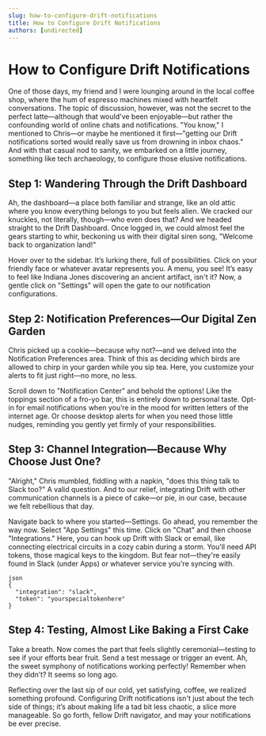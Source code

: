 ```yaml
---
slug: how-to-configure-drift-notifications
title: How to Configure Drift Notifications
authors: [undirected]
---
```


# How to Configure Drift Notifications

One of those days, my friend and I were lounging around in the local coffee shop, where the hum of espresso machines mixed with heartfelt conversations. The topic of discussion, however, was not the secret to the perfect latte—although that would've been enjoyable—but rather the confounding world of online chats and notifications. "You know," I mentioned to Chris—or maybe he mentioned it first—"getting our Drift notifications sorted would really save us from drowning in inbox chaos." And with that casual nod to sanity, we embarked on a little journey, something like tech archaeology, to configure those elusive notifications.

## Step 1: Wandering Through the Drift Dashboard

Ah, the dashboard—a place both familiar and strange, like an old attic where you know everything belongs to you but feels alien. We cracked our knuckles, not literally, though—who even does that? And we headed straight to the Drift Dashboard. Once logged in, we could almost feel the gears starting to whir, beckoning us with their digital siren song, "Welcome back to organization land!"

Hover over to the sidebar. It’s lurking there, full of possibilities. Click on your friendly face or whatever avatar represents you. A menu, you see! It’s easy to feel like Indiana Jones discovering an ancient artifact, isn't it? Now, a gentle click on "Settings" will open the gate to our notification configurations.

## Step 2: Notification Preferences—Our Digital Zen Garden

Chris picked up a cookie—because why not?—and we delved into the Notification Preferences area. Think of this as deciding which birds are allowed to chirp in your garden while you sip tea. Here, you customize your alerts to fit just right—no more, no less.

Scroll down to "Notification Center" and behold the options! Like the toppings section of a fro-yo bar, this is entirely down to personal taste. Opt-in for email notifications when you’re in the mood for written letters of the internet age. Or choose desktop alerts for when you need those little nudges, reminding you gently yet firmly of your responsibilities.

## Step 3: Channel Integration—Because Why Choose Just One?

"Alright," Chris mumbled, fiddling with a napkin, "does this thing talk to Slack too?" A valid question. And to our relief, integrating Drift with other communication channels is a piece of cake—or pie, in our case, because we felt rebellious that day.

Navigate back to where you started—Settings. Go ahead, you remember the way now. Select "App Settings" this time. Click on "Chat" and then choose "Integrations." Here, you can hook up Drift with Slack or email, like connecting electrical circuits in a cozy cabin during a storm. You'll need API tokens, those magical keys to the kingdom. But fear not—they're easily found in Slack (under Apps) or whatever service you're syncing with.

```
json
{
  "integration": "slack",
  "token": "yourspecialtokenhere"
}
```

## Step 4: Testing, Almost Like Baking a First Cake

Take a breath. Now comes the part that feels slightly ceremonial—testing to see if your efforts bear fruit. Send a test message or trigger an event. Ah, the sweet symphony of notifications working perfectly! Remember when they didn’t? It seems so long ago.

Reflecting over the last sip of our cold, yet satisfying, coffee, we realized something profound. Configuring Drift notifications isn't just about the tech side of things; it’s about making life a tad bit less chaotic, a slice more manageable. So go forth, fellow Drift navigator, and may your notifications be ever precise.